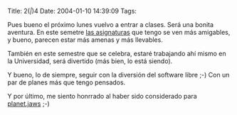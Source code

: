 Title: 2(_|_)4
Date: 2004-01-10 14:39:09
Tags: 

<p>Pues bueno el próximo lunes vuelvo a entrar a clases. Será una bonita aventura. En este semetre <a href="http://web.archive.org/web/20040128181544/http://www.damog.net/uia/chartPrim04.html">las asignaturas</a> que tengo se ven más amigables, y bueno, parecen estar más amenas y más llevables.</p>

<p>También en este semestre que se celebra, estaré trabajando ahí mismo en la Universidad, será divertido (más bien, lo está siendo).</p>

<p>Y bueno, lo de siempre, seguir con la diversión del software libre ;-) Con un par de planes más que tengo pensados.</p>

<p>Y por último, me siento honrrado al haber sido considerado para <a href="http://web.archive.org/web/20040128181544/http://planet.jaws.com.mx/">planet.jaws</a> ;-)</p>

